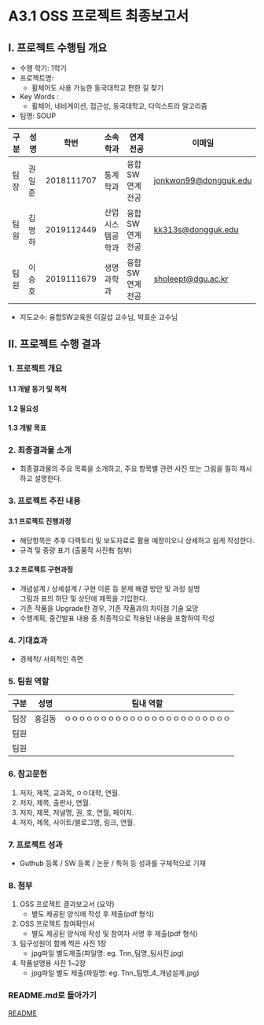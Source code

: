 # A3.1 OSS 프로젝트 최종보고서

## I. 프로젝트 수행팀 개요

* 수행 학기: 1학기  
* 프로젝트명:  
    * 휠체어도 사용 가능한 동국대학교 편한 길 찾기 
* Key Words :  
    * 휠체어, 네비게이션, 접근성, 동국대학교, 다익스트라 알고리즘
* 팀명: SOUP  

구분 | 성명 | 학번 | 소속학과 | 연계전공 | 이메일  
------|-------|-------|-------|-------|-------  
팀장 | 권일준 | 2018111707 | 통계학과 | 융합SW연계전공 | jonkwon99@dongguk.edu  
팀원 | 김명하 | 2019112449 | 산업시스템공학과 | 융합SW연계전공 | kk313s@dongguk.edu  
팀원 | 이승호 | 2019111679 | 생명과학과 | 융합SW연계전공 | sholeept@dgu.ac.kr  

* 지도교수: 융합SW교육원      이길섭 교수님, 박효순 교수님  

## II. 프로젝트  수행 결과

### 1. 프로젝트 개요  

#### 1.1 개발 동기 및 목적  

#### 1.2 필요성  

#### 1.3 개발 목표  

### 2. 최종결과물 소개  

* 최종결과물의 주요 목록을 소개하고, 주요 항목별 관련 사진 또는 그림을 필히 제시하고 설명한다.  

### 3. 프로젝트 추진 내용    

#### 3.1 프로젝트 진행과정    

* 해당항목은 추후 디렉토리 및 보도자료로 활용 예정이오니 상세하고 쉽게 작성한다.    
* 규격 및 중량 표기 (출품작 사진有 첨부)  

#### 3.2 프로젝트 구현과정    

* 개념설계 / 상세설계 / 구현 이론 등 문제 해결 방안 및 과정 설명  
    그림과 표의 하단 및 상단에 제목을 기입한다.  
* 기존 작품을 Upgrade한 경우, 기존 작품과의 차이점 기술 요망 
* 수행계획, 중간발표 내용 중 최종적으로 적용된 내용을 포함하여 작성   

### 4. 기대효과  

* 경제적/ 사회적인 측면  

### 5. 팀원 역할    

구분 | 성명 | 팀내 역할 
:----:|:-----:|-------
팀장 | 홍길동 | ㅇㅇㅇㅇㅇㅇㅇㅇㅇㅇㅇㅇㅇㅇㅇㅇㅇㅇㅇㅇㅇㅇㅇ 
팀원 |        |         
팀원 |        |         

### 6. 참고문헌  

1. 저자, 제목, 교과목, ㅇㅇ대학, 연월.  
2. 저자, 제목, 출판사, 연월.
2. 저자, 제목, 저널명, 권, 호, 연월, 페이지.
3. 저자, 제목, 사이트/블로그명, 링크, 연월.  

### 7. 프로젝트 성과    

* Guthub 등록 / SW 등록 / 논문 / 특허 등 성과를 구체적으로 기재  

### 8. 첨부  

1. OSS 프로젝트 결과보고서 (요약)  
    * 별도 제공된 양식에 작성 후 제출(pdf 형식)  
2. OSS 프로젝트 참여확인서  
    * 별도 제공된 양식에 작성 및 참여자 서명 후 제출(pdf 형식)    
3. 팀구성원이 함께 찍은 사진 1장  
    * jpg파일 별도제출(파일명: eg. Tnn_팀명_팀사진.jpg)  
4. 작품설명용 사진 1~2장  
    * jpg파일 별도 제출(파일명: eg. Tnn_팀명_4_개념설계.jpg)  

### README.md로 돌아가기
[README](https://github.com/CSID-DGU/2024-1-OSSProj-SOUP-10/blob/main/README.md)